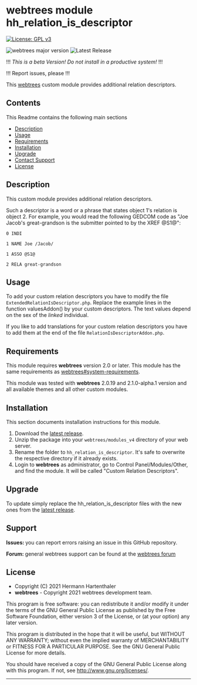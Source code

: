 
# webtrees module hh_relation_is_descriptor

[![License: GPL v3](https://img.shields.io/badge/License-GPL%20v3-blue.svg)](http://www.gnu.org/licenses/gpl-3.0)

![webtrees major version](https://img.shields.io/badge/webtrees-v2.x.x-green)
![Latest Release](https://img.shields.io/github/v/release/hartenthaler/hh_relation_is_descriptor)

!!! *This is a beta Version! Do not install in a productive system!* !!!

!!! Report issues, please !!!

This [webtrees](https://www.webtrees.net/) custom module
provides additional relation descriptors.

## Contents
This Readme contains the following main sections

* [Description](#description)
* [Usage](#usage)
* [Requirements](#requirements)
* [Installation](#installation)
* [Upgrade](#upgrade)
* [Contact Support](#support)
* [License](#license)

<a name="description"></a>
## Description

This custom module
provides additional relation descriptors.

Such a descriptor is a word or a phrase that states
object 1's relation is object 2.
For example, you would read the following GEDCOM code as
"Joe Jacob's great-grandson is the submitter pointed to by the XREF @S1@":

`0 INDI`

`1 NAME Joe /Jacob/`

`1 ASSO @S1@`

`2 RELA great-grandson`

<a name="usage"></a>
## Usage

To add your custom relation descriptors
you have to modify the file `ExtendedRelationIsDescriptor.php`.
Replace the example lines in the function valuesAddon() by your custom descriptors.
The text values depend on the sex of the *linked* individual.

If you like to add translations for your custom relation descriptors
you have to add them at the end of the file `RelationIsDescriptorAddon.php`.

<a name="requirements"></a>
## Requirements

This module requires **webtrees** version 2.0 or later.
This module has the same requirements as [webtrees#system-requirements](https://github.com/fisharebest/webtrees#system-requirements).

This module was tested with **webtrees** 2.0.19 and 2.1.0-alpha.1 version and all available themes and all other custom modules.

<a name="installation"></a>
## Installation

This section documents installation instructions for this module.

1. Download the [latest release](https://github.com/hartenthaler/hh_relation_is_descriptor/releases/latest).
3. Unzip the package into your `webtrees/modules_v4` directory of your web server.
4. Rename the folder to `hh_relation_is_descriptor`. It's safe to overwrite the respective directory if it already exists.
5. Login to **webtrees** as administrator, go to <span class="pointer">Control Panel/Modules/Other</span>,
   and find the module. It will be called "Custom Relation Descriptors".

<a name="upgrade"></a>
## Upgrade

To update simply replace the hh_relation_is_descriptor
files with the new ones from the [latest release](https://github.com/hartenthaler/hh_relation_is_descriptor/releases/latest).

<a name="support"></a>
## Support

<span style="font-weight: bold;">Issues: </span>you can report errors raising an issue in this GitHub repository.

<span style="font-weight: bold;">Forum: </span>general webtrees support can be found at the [webtrees forum](http://www.webtrees.net/)

<a name="license"></a>
## License

* Copyright (C) 2021 Hermann Hartenthaler
* **webtrees** - Copyright 2021 webtrees development team.

This program is free software: you can redistribute it and/or modify
it under the terms of the GNU General Public License as published by
the Free Software Foundation, either version 3 of the License, or
(at your option) any later version.

This program is distributed in the hope that it will be useful,
but WITHOUT ANY WARRANTY; without even the implied warranty of
MERCHANTABILITY or FITNESS FOR A PARTICULAR PURPOSE. See the
GNU General Public License for more details.

You should have received a copy of the GNU General Public License
along with this program. If not, see <http://www.gnu.org/licenses/>.

* * *

